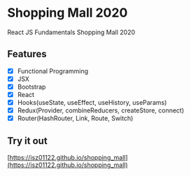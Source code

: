 # Shopping Mall 2020

React JS Fundamentals Shopping Mall 2020

## Features

- [x] Functional Programming
- [x] JSX
- [x] Bootstrap
- [x] React
- [x] Hooks(useState, useEffect, useHistory, useParams)
- [x] Redux(Provider, combineReducers, createStore, connect)
- [x] Router(HashRouter, Link, Route, Switch)

## Try it out

[https://isz01122.github.io/shopping_mall](https://isz01122.github.io/shopping_mall)
